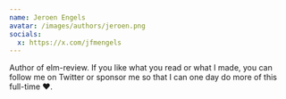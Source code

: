 ```yaml
---
name: Jeroen Engels
avatar: /images/authors/jeroen.png
socials:
  x: https://x.com/jfmengels
---
```


Author of elm-review. If you like what you read or what I made, you can follow me on Twitter or sponsor me so that I can one day do more of this full-time ❤️.
